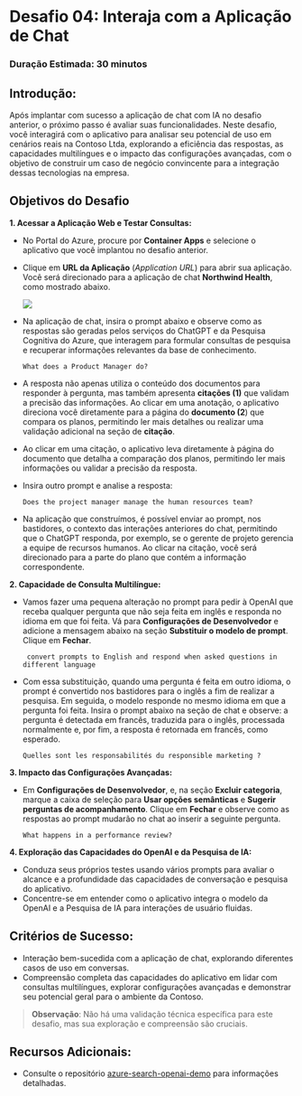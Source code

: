 # Desafio 04: Interaja com a Aplicação de Chat

### Duração Estimada: 30 minutos

## Introdução:

Após implantar com sucesso a aplicação de chat com IA no desafio anterior, o próximo passo é avaliar suas funcionalidades. Neste desafio, você interagirá com o aplicativo para analisar seu potencial de uso em cenários reais na Contoso Ltda, explorando a eficiência das respostas, as capacidades multilíngues e o impacto das configurações avançadas, com o objetivo de construir um caso de negócio convincente para a integração dessas tecnologias na empresa.

## Objetivos do Desafio

**1. Acessar a Aplicação Web e Testar Consultas:**
   
   - No Portal do Azure, procure por **Container Apps** e selecione o aplicativo que você implantou no desafio anterior.
     
   - Clique em **URL da Aplicação** (*Application URL*) para abrir sua aplicação. Você será direcionado para a aplicação de chat **Northwind Health**, como mostrado abaixo.

     ![](../media/lab03-04.png)

- Na aplicação de chat, insira o prompt abaixo e observe como as respostas são geradas pelos serviços do ChatGPT e da Pesquisa Cognitiva do Azure, que interagem para formular consultas de pesquisa e recuperar informações relevantes da base de conhecimento.

   ```
   What does a Product Manager do?
   ```
   
- A resposta não apenas utiliza o conteúdo dos documentos para responder à pergunta, mas também apresenta **citações (1)** que validam a precisão das informações. Ao clicar em uma anotação, o aplicativo direciona você diretamente para a página do **documento (2**) que compara os planos, permitindo ler mais detalhes ou realizar uma validação adicional na seção de **citação**.

- Ao clicar em uma citação, o aplicativo leva diretamente à página do documento que detalha a comparação dos planos, permitindo ler mais informações ou validar a precisão da resposta.
  
- Insira outro prompt e analise a resposta: 

   ```
   Does the project manager manage the human resources team?
   ```

- Na aplicação que construímos, é possível enviar ao prompt, nos bastidores, o contexto das interações anteriores do chat, permitindo que o ChatGPT responda, por exemplo, se o gerente de projeto gerencia a equipe de recursos humanos. Ao clicar na citação, você será direcionado para a parte do plano que contém a informação correspondente.

**2. Capacidade de Consulta Multilíngue:**
   
- Vamos fazer uma pequena alteração no prompt para pedir à OpenAI que receba qualquer pergunta que não seja feita em inglês e responda no idioma em que foi feita. Vá para **Configurações de Desenvolvedor** e adicione a mensagem abaixo na seção **Substituir o modelo de prompt**. Clique em **Fechar**.

  ```
   convert prompts to English and respond when asked questions in different language
   ```

- Com essa substituição, quando uma pergunta é feita em outro idioma, o prompt é convertido nos bastidores para o inglês a fim de realizar a pesquisa. Em seguida, o modelo responde no mesmo idioma em que a pergunta foi feita. Insira o prompt abaixo na seção de chat e observe: a pergunta é detectada em francês, traduzida para o inglês, processada normalmente e, por fim, a resposta é retornada em francês, como esperado.

   ```
   Quelles sont les responsabilités du responsible marketing ?
   ```

**3. Impacto das Configurações Avançadas:** 

- Em **Configurações de Desenvolvedor**, e, na seção **Excluir categoria**, marque a caixa de seleção para **Usar opções semânticas** e **Sugerir perguntas de acompanhamento**. Clique em **Fechar** e observe como as respostas ao prompt mudarão no chat ao inserir a seguinte pergunta.

   ```
   What happens in a performance review?
   ```
**4. Exploração das Capacidades do OpenAI e da Pesquisa de IA:**

  - Conduza seus próprios testes usando vários prompts para avaliar o alcance e a profundidade das capacidades de conversação e pesquisa do aplicativo.
  - Concentre-se em entender como o aplicativo integra o modelo da OpenAI e a Pesquisa de IA para interações de usuário fluidas.

## Critérios de Sucesso:
  - Interação bem-sucedida com a aplicação de chat, explorando diferentes casos de uso em conversas.
  - Compreensão completa das capacidades do aplicativo em lidar com consultas multilíngues, explorar configurações avançadas e demonstrar seu potencial geral para o ambiente da Contoso.
     
> **Observação**: Não há uma validação técnica específica para este desafio, mas sua exploração e compreensão são cruciais.


## Recursos Adicionais:

- Consulte o repositório [azure-search-openai-demo](https://github.com/Azure-Samples/azure-search-openai-demo) para informações detalhadas.
